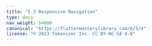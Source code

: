 ```yaml
---
title: "5.3 Responsive Navigation"
type: docs
nav_weight: 54000
canonical: "https://fluttermasterylibrary.com/6/5/4"
license: "© 2023 Tokenizer Inc. CC BY-NC-SA 4.0"
---
```

